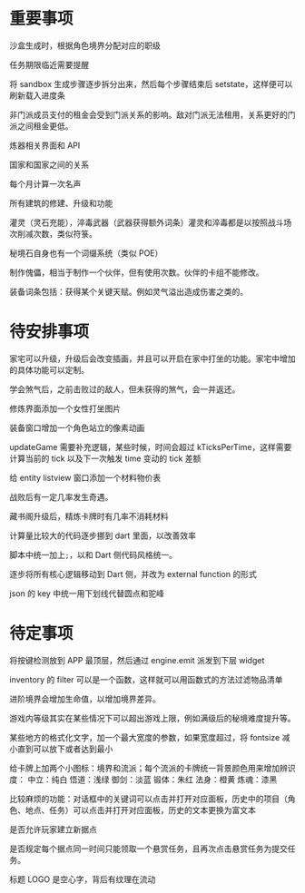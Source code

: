 # 重要事项

沙盒生成时，根据角色境界分配对应的职级

任务期限临近需要提醒

将 sandbox 生成步骤逐步拆分出来，然后每个步骤结束后 setstate，这样便可以刷新载入进度条

非门派成员支付的租金会受到门派关系的影响。敌对门派无法租用，关系更好的门派之间租金更低。

炼器相关界面和 API

国家和国家之间的关系

每个月计算一次名声

所有建筑的修建、升级和功能

灌灵（灵石充能），淬毒武器（武器获得额外词条）灌灵和淬毒都是以按照战斗场次削减次数，类似符箓。

秘境石自身也有一个词缀系统（类似 POE）

制作傀儡，相当于制作一个伙伴，但有使用次数。伙伴的卡组不能修改。

装备词条包括：获得某个关键天赋。例如灵气溢出造成伤害之类的。

# 待安排事项

家宅可以升级，升级后会改变插画，并且可以开启在家中打坐的功能。家宅中增加的具体功能可以定制。

学会煞气后，之前击败过的敌人，但未获得的煞气，会一并返还。

修炼界面添加一个女性打坐图片

装备窗口增加一个角色站立的像素动画

updateGame 需要补充逻辑，某些时候，时间会超过 kTicksPerTime，这样需要计算当前的 tick 以及下一次触发 time 变动的 tick 差额

给 entity listview 窗口添加一个材料物价表

战败后有一定几率发生奇遇。

藏书阁升级后，精炼卡牌时有几率不消耗材料

计算量比较大的代码逐步挪到 dart 里面，以改善效率

脚本中统一加上`;`，以和 Dart 侧代码风格统一。

逐步将所有核心逻辑移动到 Dart 侧，并改为 external function 的形式

json 的 key 中统一用下划线代替圆点和驼峰

# 待定事项

将按键检测放到 APP 最顶层，然后通过 engine.emit 派发到下层 widget

inventory 的 filter 可以是一个函数，这样就可以用函数式的方法过滤物品清单

进阶境界会增加生命值，以增加境界差异。

游戏内等级其实在某些情况下可以超出游戏上限，例如满级后的秘境难度提升等。

某些地方的格式化文字，加一个最大宽度的参数，如果宽度超过，将 fontsize 减小直到可以放下或者达到最小

给卡牌上加两个小图标：境界和流派；每个流派的卡牌统一背景颜色用来增加辨识度：
中立：纯白
悟道：浅绿
御剑：淡蓝
锻体：朱红
法身：橙黄
炼魂：漆黑

比较麻烦的功能：对话框中的关键词可以点击并打开对应面板，历史中的项目（角色、地点、任务）可以点击并打开对应面板，历史的文本更换为富文本

是否允许玩家建立新据点

是否规定每个据点同一时间只能领取一个悬赏任务，且再次点击悬赏任务为提交任务。

标题 LOGO 是空心字，背后有纹理在流动
